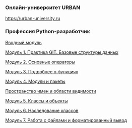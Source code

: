 ### Онлайн-университет URBAN
https://urban-university.ru

### Профессия Python-разработчик

<a href="https://github.com/VladimirChukavin/urban_university_python/tree/master/module_0">Вводный модуль</a>

<a href="https://github.com/VladimirChukavin/urban_university_python/tree/master/module_1">Модуль 1. Практика GIT. Базовые структуры данных</a>

<a href="https://github.com/VladimirChukavin/urban_university_python/tree/master/module_2">Модуль 2. Основные операторы</a>

<a href="https://github.com/VladimirChukavin/urban_university_python/tree/master/module_3">Модуль 3. Подробнее о функциях</a>

<a href="https://github.com/VladimirChukavin/urban_university_python/tree/master/module_4">Модуль 4. Модули и пакеты</a>

<a href="https://github.com/VladimirChukavin/urban_university_python/tree/master/module_4_5">Пространство имен и области видимости</a>

<a href="https://github.com/VladimirChukavin/urban_university_python/tree/master/module_5">Модуль 5. Классы и объекты</a>

<a href="https://github.com/VladimirChukavin/urban_university_python/tree/master/module_6">Модуль 6. Наследование классов</a>

<a href="https://github.com/VladimirChukavin/urban_university_python/tree/master/module_7">Модуль 7. Работа с файлами и форматированный вывод</a>
